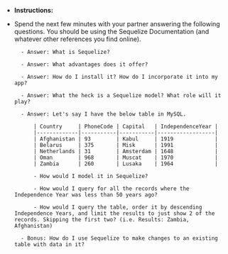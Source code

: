 - **Instructions:**

- Spend the next few minutes with your partner answering the following questions. You should be using the Sequelize Documentation (and whatever other references you find online).

  ```
  	- Answer: What is Sequelize?

  	- Answer: What advantages does it offer?

  	- Answer: How do I install it? How do I incorporate it into my app?

  	- Answer: What the heck is a Sequelize model? What role will it play?

  	- Answer: Let's say I have the below table in MySQL.

  		| Country     | PhoneCode | Capital   | IndependenceYear |
  		|-------------|-----------|-----------|------------------|
  		| Afghanistan | 93        | Kabul     | 1919             |
  		| Belarus     | 375       | Misk      | 1991             |
  		| Netherlands | 31        | Amsterdam | 1648             |
  		| Oman        | 968       | Muscat    | 1970             |
  		| Zambia      | 260       | Lusaka    | 1964             |

  		- How would I model it in Sequelize?

  		- How would I query for all the records where the Independence Year was less than 50 years ago?

  		- How would I query the table, order it by descending Independence Years, and limit the results to just show 2 of the records. Skipping the first two? (i.e. Results: Zambia, Afghanistan)

  	- Bonus: How do I use Sequelize to make changes to an existing table with data in it?
  ```
